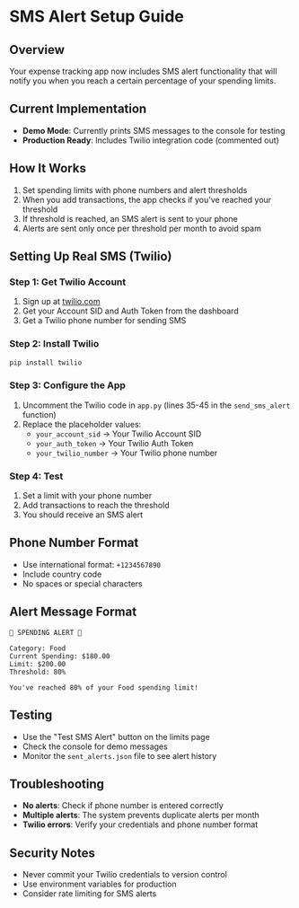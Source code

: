# SMS Alert Setup Guide

## Overview
Your expense tracking app now includes SMS alert functionality that will notify you when you reach a certain percentage of your spending limits.

## Current Implementation
- **Demo Mode**: Currently prints SMS messages to the console for testing
- **Production Ready**: Includes Twilio integration code (commented out)

## How It Works
1. Set spending limits with phone numbers and alert thresholds
2. When you add transactions, the app checks if you've reached your threshold
3. If threshold is reached, an SMS alert is sent to your phone
4. Alerts are sent only once per threshold per month to avoid spam

## Setting Up Real SMS (Twilio)

### Step 1: Get Twilio Account
1. Sign up at [twilio.com](https://www.twilio.com)
2. Get your Account SID and Auth Token from the dashboard
3. Get a Twilio phone number for sending SMS

### Step 2: Install Twilio
```bash
pip install twilio
```

### Step 3: Configure the App
1. Uncomment the Twilio code in `app.py` (lines 35-45 in the `send_sms_alert` function)
2. Replace the placeholder values:
   - `your_account_sid` → Your Twilio Account SID
   - `your_auth_token` → Your Twilio Auth Token
   - `your_twilio_number` → Your Twilio phone number

### Step 4: Test
1. Set a limit with your phone number
2. Add transactions to reach the threshold
3. You should receive an SMS alert

## Phone Number Format
- Use international format: `+1234567890`
- Include country code
- No spaces or special characters

## Alert Message Format
```
🚨 SPENDING ALERT 🚨

Category: Food
Current Spending: $180.00
Limit: $200.00
Threshold: 80%

You've reached 80% of your Food spending limit!
```

## Testing
- Use the "Test SMS Alert" button on the limits page
- Check the console for demo messages
- Monitor the `sent_alerts.json` file to see alert history

## Troubleshooting
- **No alerts**: Check if phone number is entered correctly
- **Multiple alerts**: The system prevents duplicate alerts per month
- **Twilio errors**: Verify your credentials and phone number format

## Security Notes
- Never commit your Twilio credentials to version control
- Use environment variables for production
- Consider rate limiting for SMS alerts 